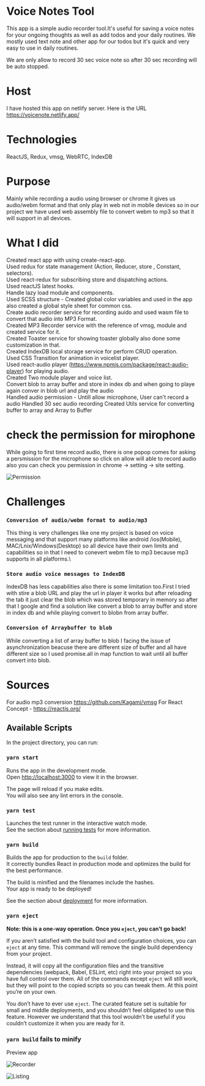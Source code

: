 
# Voice Notes Tool
This app is a simple audio recorder tool.It's useful for saving a voice notes for your ongoing thoughts as well as add todos and your daily routines. We mostly used text note and other app for our todos but it's quick and very easy to use in daily routines.

We are only allow to record 30 sec voice note so after 30 sec recording will be auto stopped.

# Host

I have hosted this app on netlify server. Here is the URL
https://voicenote.netlify.app/

# Technologies

ReactJS, Redux, vmsg, WebRTC, IndexDB

# Purpose

Mainly while recording a audio using browser or chrome it gives us audio/webm format and that only play in web not in mobile devices so in our project we have used web assembly file to convert webm to mp3 so that it will support in all devices.


# What I did
Created react app with using create-react-app.\
Used redux for state management (Action, Reducer, store , Constant, selectors).\
Used react-redux for subscribing store and dispatching actions.\
Used reactJS latest hooks.\
Handle lazy load module and components.\
Used SCSS structure - Created global color variables and used in the app also created a global style sheet for common css.\
Create audio recorder service for recording auido and used wasm file to convert that audio into MP3 Format.\
Created MP3 Recorder service with the reference of vmsg, module and created service for it.\
Created Toaster service for showing toaster globally also done some customization in that.\
Created IndexDB local storage service for perform CRUD operation.\
Used CSS Transition for animation in voicelist player.\
Used react-audio player  (https://www.npmjs.com/package/react-audio-player) for playing  audio.\
Created Two module player and voice list.\
Convert blob to array buffer and store in index db and when going to playe again conver in blob url and play the audio\
Handled audio permission - Untill allow microphone, User can't record a audio
Handled 30 sec audio recording
Created Utils service for converting buffer to array and Array to Buffer

# check the permission for mirophone

While going to first time record audio, there is one popop comes for asking a persmission for the microphone so click on allow will able to record audio also you can check you permission in chrome -> setting -> site setting.

![Permission](permission.png)

# Challenges

### `Conversion of audio/webm format to audio/mp3`
This thing is very challenges like one my project is based on voice messaging and that support many platforms like android /ios(Mobile),  MAC/Lnix/Windows(Desktop) so all device have their own limits and capabilities so in that I need to conevert webm file to mp3 because mp3 supports in all platforms.\

### `Store audio voice messages to IndexDB`
IndexDB has less capabilities also there is some limitation too.First I tried with stire a blob URL and play the url in player it works but after reloading the tab it just clear the blob which was stored temporary in memory so after that I google and find a solution like convert a blob to array buffer and store in index db and while playing convert to blobn from array buffer.

### `Conversion of Arraybuffer to blob `
While converting a list of array buffer to blob I facing the issue of asynchronization beacuse there are different size of buffer and all have different size so I used promise.all in map function to wait until all buffer convert into blob.




# Sources
For audio mp3 conversion https://github.com/Kagami/vmsg
For React Concept - https://reactjs.org/

## Available Scripts

In the project directory, you can run:

### `yarn start`

Runs the app in the development mode.\
Open [http://localhost:3000](http://localhost:3000) to view it in the browser.

The page will reload if you make edits.\
You will also see any lint errors in the console.

### `yarn test`

Launches the test runner in the interactive watch mode.\
See the section about [running tests](https://facebook.github.io/create-react-app/docs/running-tests) for more information.

### `yarn build`

Builds the app for production to the `build` folder.\
It correctly bundles React in production mode and optimizes the build for the best performance.

The build is minified and the filenames include the hashes.\
Your app is ready to be deployed!

See the section about [deployment](https://facebook.github.io/create-react-app/docs/deployment) for more information.

### `yarn eject`

**Note: this is a one-way operation. Once you `eject`, you can’t go back!**

If you aren’t satisfied with the build tool and configuration choices, you can `eject` at any time. This command will remove the single build dependency from your project.

Instead, it will copy all the configuration files and the transitive dependencies (webpack, Babel, ESLint, etc) right into your project so you have full control over them. All of the commands except `eject` will still work, but they will point to the copied scripts so you can tweak them. At this point you’re on your own.

You don’t have to ever use `eject`. The curated feature set is suitable for small and middle deployments, and you shouldn’t feel obligated to use this feature. However we understand that this tool wouldn’t be useful if you couldn’t customize it when you are ready for it.

### `yarn build` fails to minify

Preview app

![Recorder](recorder.png)

![Listing](voice-notes.png)